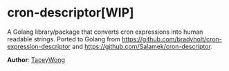 # cron-descriptor[WIP]
A Golang library/package that converts cron expressions into human readable strings. Ported to Golang from https://github.com/bradyholt/cron-expression-descriptor and https://github.com/Salamek/cron-descriptor.

**Author**: [TaceyWong](https://github.com/TaceyWong)
